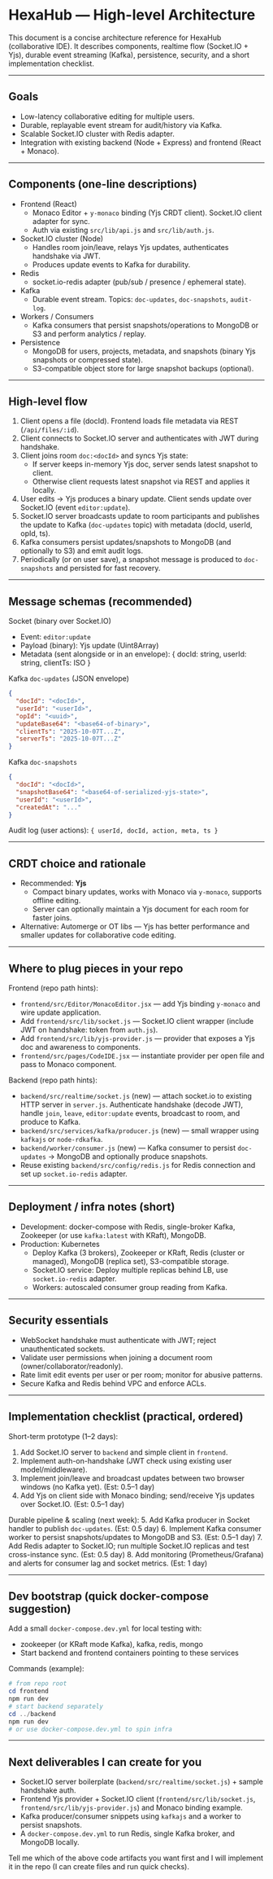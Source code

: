 # HexaHub — High-level Architecture

This document is a concise architecture reference for HexaHub (collaborative IDE). It describes components, realtime flow (Socket.IO + Yjs), durable event streaming (Kafka), persistence, security, and a short implementation checklist.

---

## Goals

- Low-latency collaborative editing for multiple users.
- Durable, replayable event stream for audit/history via Kafka.
- Scalable Socket.IO cluster with Redis adapter.
- Integration with existing backend (Node + Express) and frontend (React + Monaco).

---

## Components (one-line descriptions)

- Frontend (React)
  - Monaco Editor + `y-monaco` binding (Yjs CRDT client). Socket.IO client adapter for sync.
  - Auth via existing `src/lib/api.js` and `src/lib/auth.js`.
- Socket.IO cluster (Node)
  - Handles room join/leave, relays Yjs updates, authenticates handshake via JWT.
  - Produces update events to Kafka for durability.
- Redis
  - socket.io-redis adapter (pub/sub / presence / ephemeral state).
- Kafka
  - Durable event stream. Topics: `doc-updates`, `doc-snapshots`, `audit-log`.
- Workers / Consumers
  - Kafka consumers that persist snapshots/operations to MongoDB or S3 and perform analytics / replay.
- Persistence
  - MongoDB for users, projects, metadata, and snapshots (binary Yjs snapshots or compressed state).
  - S3-compatible object store for large snapshot backups (optional).

---

## High-level flow

1. Client opens a file (docId). Frontend loads file metadata via REST (`/api/files/:id`).
2. Client connects to Socket.IO server and authenticates with JWT during handshake.
3. Client joins room `doc:<docId>` and syncs Yjs state:
   - If server keeps in-memory Yjs doc, server sends latest snapshot to client.
   - Otherwise client requests latest snapshot via REST and applies it locally.
4. User edits → Yjs produces a binary update. Client sends update over Socket.IO (event `editor:update`).
5. Socket.IO server broadcasts update to room participants and publishes the update to Kafka (`doc-updates` topic) with metadata (docId, userId, opId, ts).
6. Kafka consumers persist updates/snapshots to MongoDB (and optionally to S3) and emit audit logs.
7. Periodically (or on user save), a snapshot message is produced to `doc-snapshots` and persisted for fast recovery.

---

## Message schemas (recommended)

Socket (binary over Socket.IO)

- Event: `editor:update`
- Payload (binary): Yjs update (Uint8Array)
- Metadata (sent alongside or in an envelope): { docId: string, userId: string, clientTs: ISO }

Kafka `doc-updates` (JSON envelope)

```json
{
  "docId": "<docId>",
  "userId": "<userId>",
  "opId": "<uuid>",
  "updateBase64": "<base64-of-binary>",
  "clientTs": "2025-10-07T...Z",
  "serverTs": "2025-10-07T...Z"
}
```

Kafka `doc-snapshots`

```json
{
  "docId": "<docId>",
  "snapshotBase64": "<base64-of-serialized-yjs-state>",
  "userId": "<userId>",
  "createdAt": "..."
}
```

Audit log (user actions): `{ userId, docId, action, meta, ts }`

---

## CRDT choice and rationale

- Recommended: **Yjs**
  - Compact binary updates, works with Monaco via `y-monaco`, supports offline editing.
  - Server can optionally maintain a Yjs document for each room for faster joins.
- Alternative: Automerge or OT libs — Yjs has better performance and smaller updates for collaborative code editing.

---

## Where to plug pieces in your repo

Frontend (repo path hints):

- `frontend/src/Editor/MonacoEditor.jsx` — add Yjs binding `y-monaco` and wire update application.
- Add `frontend/src/lib/socket.js` — Socket.IO client wrapper (include JWT on handshake: token from `auth.js`).
- Add `frontend/src/lib/yjs-provider.js` — provider that exposes a Yjs doc and awareness to components.
- `frontend/src/pages/CodeIDE.jsx` — instantiate provider per open file and pass to Monaco component.

Backend (repo path hints):

- `backend/src/realtime/socket.js` (new) — attach socket.io to existing HTTP server in `server.js`. Authenticate handshake (decode JWT), handle `join`, `leave`, `editor:update` events, broadcast to room, and produce to Kafka.
- `backend/src/services/kafka/producer.js` (new) — small wrapper using `kafkajs` or `node-rdkafka`.
- `backend/worker/consumer.js` (new) — Kafka consumer to persist `doc-updates` → MongoDB and optionally produce snapshots.
- Reuse existing `backend/src/config/redis.js` for Redis connection and set up `socket.io-redis` adapter.

---

## Deployment / infra notes (short)

- Development: docker-compose with Redis, single-broker Kafka, Zookeeper (or use `kafka:latest` with KRaft), MongoDB.
- Production: Kubernetes
  - Deploy Kafka (3 brokers), Zookeeper or KRaft, Redis (cluster or managed), MongoDB (replica set), S3-compatible storage.
  - Socket.IO service: Deploy multiple replicas behind LB, use `socket.io-redis` adapter.
  - Workers: autoscaled consumer group reading from Kafka.

---

## Security essentials

- WebSocket handshake must authenticate with JWT; reject unauthenticated sockets.
- Validate user permissions when joining a document room (owner/collaborator/readonly).
- Rate limit edit events per user or per room; monitor for abusive patterns.
- Secure Kafka and Redis behind VPC and enforce ACLs.

---

## Implementation checklist (practical, ordered)

Short-term prototype (1–2 days):

1. Add Socket.IO server to `backend` and simple client in `frontend`.
2. Implement auth-on-handshake (JWT check using existing user model/middleware).
3. Implement join/leave and broadcast updates between two browser windows (no Kafka yet). (Est: 0.5–1 day)
4. Add Yjs on client side with Monaco binding; send/receive Yjs updates over Socket.IO. (Est: 0.5–1 day)

Durable pipeline & scaling (next week): 5. Add Kafka producer in Socket handler to publish `doc-updates`. (Est: 0.5 day) 6. Implement Kafka consumer worker to persist snapshots/updates to MongoDB and S3. (Est: 0.5–1 day) 7. Add Redis adapter to Socket.IO; run multiple Socket.IO replicas and test cross-instance sync. (Est: 0.5 day) 8. Add monitoring (Prometheus/Grafana) and alerts for consumer lag and socket metrics. (Est: 1 day)

---

## Dev bootstrap (quick docker-compose suggestion)

Add a small `docker-compose.dev.yml` for local testing with:

- zookeeper (or KRaft mode Kafka), kafka, redis, mongo
- Start backend and frontend containers pointing to these services

Commands (example):

```powershell
# from repo root
cd frontend
npm run dev
# start backend separately
cd ../backend
npm run dev
# or use docker-compose.dev.yml to spin infra
```

---

## Next deliverables I can create for you

- Socket.IO server boilerplate (`backend/src/realtime/socket.js`) + sample handshake auth.
- Frontend Yjs provider + Socket.IO client (`frontend/src/lib/socket.js`, `frontend/src/lib/yjs-provider.js`) and Monaco binding example.
- Kafka producer/consumer snippets using `kafkajs` and a worker to persist snapshots.
- A `docker-compose.dev.yml` to run Redis, single Kafka broker, and MongoDB locally.

Tell me which of the above code artifacts you want first and I will implement it in the repo (I can create files and run quick checks).
